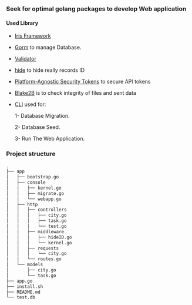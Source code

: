 ### Seek for optimal golang packages to develop Web application

#### Used Library

-   [Iris Framework](https://github.com/kataras/iris)
-   [Gorm](https://github.com/jinzhu/gorm) to manage Database.
-   [Validator](https://github.com/asaskevich/govalidator)
-   [hide](https://github.com/emvi/hide) to hide really records ID
-   [Platform-Agnostic Security Tokens](https://github.com/o1egl/paseto) to secure API tokens
-   [Blake2B](golang.org/x/crypto/blake2b) is to check integrity of files and sent data
-   [CLI](https://github.com/urfave/cli) used for:

    1- Database Migration.

    2- Database Seed.

    3- Run The Web Application.

### Project structure

```sh
.
├── app
│   ├── bootstrap.go
│   ├── console
│   │   ├── kernel.go
│   │   ├── migrate.go
│   │   └── webapp.go
│   ├── http
│   │   ├── controllers
│   │   │   ├── city.go
│   │   │   ├── task.go
│   │   │   └── test.go
│   │   ├── middleware
│   │   │   ├── hideID.go
│   │   │   └── kernel.go
│   │   ├── requests
│   │   │   └── city.go
│   │   └── routes.go
│   └── models
│       ├── city.go
│       └── task.go
├── app.go
├── install.sh
├── README.md
└── test.db
```
